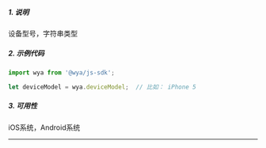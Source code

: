 ##### 1. 说明

设备型号，字符串类型

##### 2. 示例代码

```javascript
import wya from '@wya/js-sdk';

let deviceModel = wya.deviceModel;  // 比如： iPhone 5

```
##### 3. 可用性
iOS系统，Android系统

---------